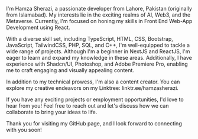I'm Hamza Sherazi, a passionate developer from Lahore, Pakistan (originally from Islamabad). My interests lie in the exciting realms of AI, Web3, and the Metaverse. Currently, I'm focused on honing my skills in Front End Web-App Development using React.

With a diverse skill set, including TypeScript, HTML, CSS, Bootstrap, JavaScript, TailwindCSS, PHP, SQL, and C++, I'm well-equipped to tackle a wide range of projects. Although I'm a beginner in NextJS and ReactJS, I'm eager to learn and expand my knowledge in these areas. Additionally, I have experience with Shadcn/UI, Photoshop, and Adobe Premiere Pro, enabling me to craft engaging and visually appealing content.

In addition to my technical prowess, I'm also a content creator. You can explore my creative endeavors on my Linktree: linktr.ee/hamzasherazi.

If you have any exciting projects or employment opportunities, I'd love to hear from you! Feel free to reach out and let's discuss how we can collaborate to bring your ideas to life.

Thank you for visiting my GitHub page, and I look forward to connecting with you soon!
